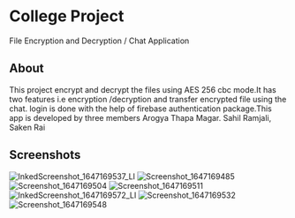# College Project

File Encryption and Decryption / Chat Application

## About

This project encrypt and decrypt the files using AES 256 cbc mode.It has two features i.e encryption /decryption and transfer encrypted file using the chat. login is done with the help of firebase authentication package.This app is developed by three members Arogya Thapa Magar. Sahil Ramjali, Saken Rai

## Screenshots

![InkedScreenshot_1647169537_LI](https://user-images.githubusercontent.com/33744789/158057019-ae27e449-9b01-4440-8270-0a6bd11bf9e4.jpg)
![Screenshot_1647169485](https://user-images.githubusercontent.com/33744789/158057024-7a32b6a6-fe09-4568-bc8c-de895e66126b.png)
![Screenshot_1647169504](https://user-images.githubusercontent.com/33744789/158057026-526ae826-0e32-4a99-b734-c4d7a094e91d.png)
![Screenshot_1647169511](https://user-images.githubusercontent.com/33744789/158057029-272be29d-f318-4257-91e6-280fd9effa15.png)
![InkedScreenshot_1647169572_LI](https://user-images.githubusercontent.com/33744789/158057032-09173a7b-d898-4119-95c8-d3a2e8960238.jpg)
![Screenshot_1647169532](https://user-images.githubusercontent.com/33744789/158057043-973492d3-5af1-49c3-8a6c-fc8252697c5f.png)
![Screenshot_1647169548](https://user-images.githubusercontent.com/33744789/158057045-762faeec-2738-4526-bbab-852810c99d5d.png)